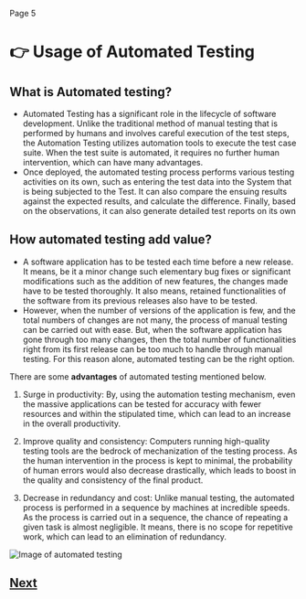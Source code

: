 Page 5


# :point_right: Usage of Automated Testing

## What is Automated testing?
* Automated  Testing has a significant role in the lifecycle of software development. Unlike the traditional method of manual testing that is performed by humans and involves careful execution of the test steps, the Automation Testing utilizes automation tools to execute the test case suite. When the test suite is automated, it requires no further human intervention, which can have many advantages.
* Once deployed, the automated testing process performs various testing activities on its own, such as entering the test data into the System that is being subjected to the Test. It can also compare the ensuing results against the expected results, and calculate the difference. Finally, based on the observations, it can also generate detailed test reports on its own

## How automated testing add value?
* A software application has to be tested each time before a new release. It means, be it a minor change such elementary bug fixes or significant modifications such as the addition of new features, the changes made have to be tested thoroughly. It also means, retained functionalities of the software from its previous releases also have to be tested.
* However, when the number of versions of the application is few, and the total numbers of changes are not many, the process of manual testing can be carried out with ease. But, when the software application has gone through too many changes, then the total number of functionalities right from its first release can be too much to handle through manual testing. For this reason alone, automated testing can be the right option.

There are some **advantages** of automated testing mentioned below.
1. Surge in productivity:
By, using the automation testing mechanism, even the massive applications can be tested for accuracy with fewer resources and within the stipulated time, which can lead to an increase in the overall productivity.

2. Improve quality and consistency:
Computers running high-quality testing tools are the bedrock of mechanization of the testing process. As the human intervention in the process is kept to minimal, the probability of human errors would also decrease drastically, which leads to boost in the quality and consistency of the final product.

3. Decrease in redundancy and cost:
Unlike manual testing, the automated process is performed in a sequence by machines at incredible speeds. As the process is carried out in a sequence, the chance of repeating a given task is almost negligible. It means, there is no scope for repetitive work, which can lead to an elimination of redundancy.

![Image of automated testing](https://bitbar.com/wp-content/uploads/old_testdroid/Screen-Shot-2013-10-15-at-3.14.04-PM.png)



## [Next](https://github.com/hkstone14/Team-Project-1/blob/master/Continuous_Integration_usage.md)